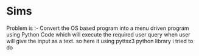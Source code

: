 # Sims
Problem is :- Convert the OS based program into a menu driven program using Python Code which will execute the required user query when user will give the input as a text.
so here it using pyttsx3 python library i tried to do 
